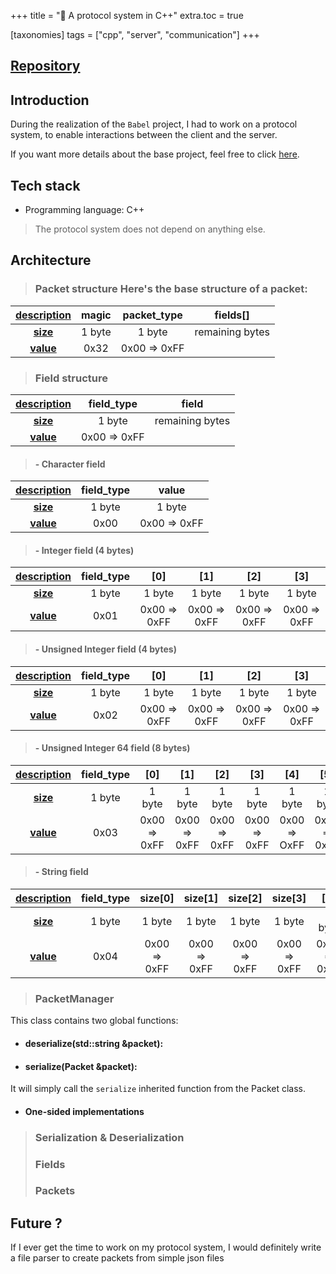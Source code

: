 +++
title = "📡 A protocol system in C++"
extra.toc = true

[taxonomies]
tags = ["cpp", "server", "communication"]
+++

## [Repository](https://github.com/paulcomte/babel/tree/main/protocol)

## Introduction

During the realization of the `Babel` project, I had to work on a protocol system, to enable interactions between the client and the server.

If you want more details about the base project, feel free to click [here](/projects/babel).

## Tech stack
 - Programming language: C++

> The protocol system does not depend on anything else.

## Architecture

> ### Packet structure Here's the base structure of a packet:

| <u>**description**</u> |   magic   |  packet_type  |      fields[]     |
| :--------------------: | :-------: | :-----------: | :---------------: |
|    <u>**size**</u>     |  1 byte   |    1 byte     |  remaining bytes  |
|    <u>**value**</u>    |   0x32    | 0x00 => 0xFF  |                   |

> ### Field structure

| <u>**description**</u> |  field_type   |       field       |
| :--------------------: | :-----------: | :---------------: |
|    <u>**size**</u>     |    1 byte     |  remaining bytes  |
|    <u>**value**</u>    |  0x00 => 0xFF |                   |

> #### - Character field
| <u>**description**</u> |  field_type   |      value     |
| :--------------------: | :-----------: |  :-----------: |
|    <u>**size**</u>     |    1 byte     |     1 byte     |
|    <u>**value**</u>    |     0x00      |  0x00 => 0xFF  |

> #### - Integer field (4 bytes)
| <u>**description**</u> |  field_type   |       [0]      |      [1]      |      [2]      |      [3]      |
| :--------------------: | :-----------: | :------------: | :-----------: | :-----------: | :-----------: | 
|    <u>**size**</u>     |    1 byte     |     1 byte     |     1 byte    |     1 byte    |     1 byte    |
|    <u>**value**</u>    |     0x01      |  0x00 => 0xFF  |  0x00 => 0xFF |  0x00 => 0xFF |  0x00 => 0xFF |

> #### - Unsigned Integer field (4 bytes)
| <u>**description**</u> |  field_type   |       [0]      |      [1]      |      [2]      |      [3]      |
| :--------------------: | :-----------: | :------------: | :-----------: | :-----------: | :-----------: | 
|    <u>**size**</u>     |    1 byte     |     1 byte     |     1 byte    |     1 byte    |     1 byte    |
|    <u>**value**</u>    |     0x02      |  0x00 => 0xFF  |  0x00 => 0xFF |  0x00 => 0xFF |  0x00 => 0xFF |

> #### - Unsigned Integer 64 field (8 bytes)
| <u>**description**</u> |  field_type   |       [0]      |      [1]      |      [2]      |      [3]      | [4] | [5] | [6] | [7] |
| :--------------------: | :-----------: | :------------: | :-----------: | :-----------: | :-----------: | :-----------: | :-----------: | :-----------: | :-----------: | 
|    <u>**size**</u>     |    1 byte     |     1 byte     |    1 byte     |    1 byte     |     1 byte    |     1 byte    |     1 byte    |     1 byte      |     1 byte    |
|    <u>**value**</u>    |     0x03      |  0x00 => 0xFF  |  0x00 => 0xFF |  0x00 => 0xFF |  0x00 => 0xFF |  0x00 => OxFF |  0x00 => 0xFF |  0x00 => 0xFF |  0x00 => 0xFF |

> #### - String field
| <u>**description**</u> |  field_type   |    size[0]    |    size[1]    |    size[2]    |    size[3]    |      [0]      |     |      [n]      |
| :--------------------: | :-----------: | :-----------: | :-----------: | :-----------: | :-----------: | :-----------: | :-: | :-----------: |
|    <u>**size**</u>     |    1 byte     |     1 byte    |     1 byte    |     1 byte    |     1 byte    |    1 byte     | n-1 bytes |   1 byte  |
|    <u>**value**</u>    |     0x04      |  0x00 => 0xFF |  0x00 => 0xFF |  0x00 => 0xFF |  0x00 => 0xFF |  0x00 => 0xFF | 0x00 => 0xFF |  0x00 => 0xFF |

> ### PacketManager

This class contains two global functions:

- #### deserialize(std::string &packet):



- #### serialize(Packet &packet):

It will simply call the `serialize` inherited function from the Packet class.

- #### One-sided implementations

> ### Serialization & Deserialization
> ### Fields
> ### Packets

## Future ?

If I ever get the time to work on my protocol system, I would definitely write a file parser to create packets from simple json files
